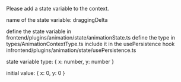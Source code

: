 Please add a state variable to the context.

name of the state variable: draggingDelta

define the state variable in frontend/plugins/animation/state/animationState.ts
define the type in types/AnimationContextType.ts
include it in the usePersistence hook infrontend/plugins/animation/state/usePersistence.ts

state variable type: { x: number, y: number }

initial value: { x: 0, y: 0 }